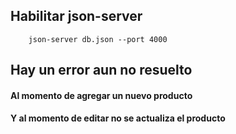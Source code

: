 ## Habilitar json-server
```
    json-server db.json --port 4000
```

## Hay un error aun no resuelto
#### Al momento de agregar un nuevo producto
#### Y al momento de editar no se actualiza el producto